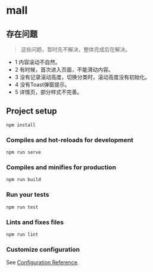 # mall

## 存在问题

> 这些问题，暂时先不解决，整体完成后在解决。

- 1 内容滚动不自然。
- 2 有时候，首次进入页面，不能滑动内容。
- 3 没有记录滚动高度，切换分类时，滚动高度没有初始化。
- 4 没有Toast弹窗提示。
- 5 详情页，部分样式不完善。

## Project setup
```
npm install
```

### Compiles and hot-reloads for development
```
npm run serve
```

### Compiles and minifies for production
```
npm run build
```

### Run your tests
```
npm run test
```

### Lints and fixes files
```
npm run lint
```

### Customize configuration
See [Configuration Reference](https://cli.vuejs.org/config/).
